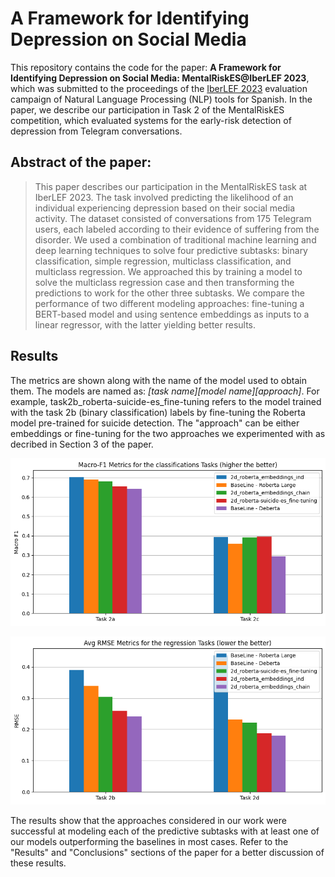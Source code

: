A Framework for Identifying Depression on Social Media
==============================

This repository contains the code for the paper:  **A Framework for Identifying Depression on Social Media: MentalRiskES@IberLEF 2023**, which was submitted to the proceedings of the [IberLEF 2023](https://sites.google.com/view/iberlef-2023/home) evaluation campaign of Natural Language Processing (NLP) tools for Spanish. In the paper, we describe our participation in Task 2 of the MentalRiskES competition, which evaluated systems for the early-risk detection of depression from Telegram conversations.

## Abstract of the paper: 

> This paper describes our participation in the MentalRiskES task at IberLEF 2023. The task involved predicting the likelihood of an individual experiencing depression based on their social media activity. The dataset consisted of conversations from 175 Telegram users, each labeled according to their evidence of suffering from the disorder. We used a combination of traditional machine learning and deep learning techniques to solve four predictive subtasks: binary classification, simple regression, multiclass classification, and multiclass regression. 
We approached this by training a model to solve the multiclass regression case and then transforming the predictions to work for the other three subtasks. 
We compare the performance of two different modeling approaches: fine-tuning a BERT-based model and using sentence embeddings as inputs to a linear regressor, with the latter yielding better results.

## Results

The metrics are shown along with the name of the model used to obtain them. The models
are named as: *[task name]_[model name]_[approach]*. For example, task2b_roberta-suicide-es_fine-tuning refers to the model trained with the task 2b (binary classification) labels by fine-tuning the Roberta model pre-trained for suicide detection. The "approach" can be either embeddings or fine-tuning for the two approaches we experimented with as decribed in Section 3 of the paper. 

![absolute-classification-results](./reports/figures/macro-f1-classification-results.png)

![absolute-regression-results](./reports/figures/avg-rmse-regression-results.png)

The results show that the approaches considered in our work were successful at modeling each
of the predictive subtasks with at least one of our models outperforming the baselines in most cases. Refer to the "Results" and "Conclusions" sections of the paper for a better discussion of these results.